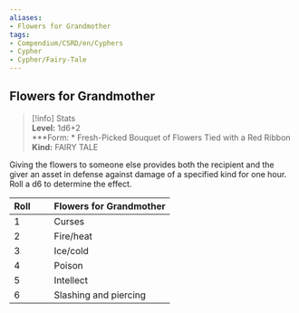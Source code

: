 ```yaml
---
aliases:
- Flowers for Grandmother
tags:
- Compendium/CSRD/en/Cyphers
- Cypher
- Cypher/Fairy-Tale
---
```


  
## Flowers for Grandmother  
>[!info] Stats  
> **Level:** 1d6+2  
> ***Form: * Fresh-Picked Bouquet of Flowers Tied with a Red Ribbon  
> **Kind:** FAIRY TALE
  
Giving the flowers to someone else provides both the recipient and the giver an asset in defense against damage of a specified kind for one hour. Roll a d6 to determine the effect.  

|  Roll &nbsp; &nbsp; &nbsp; | Flowers for Grandmother  |  
| ------------- | :----------- |  
| 1 | Curses |  
| 2 | Fire/heat |  
| 3 | Ice/cold |  
| 4 | Poison |  
| 5 | Intellect |  
| 6 | Slashing and piercing |